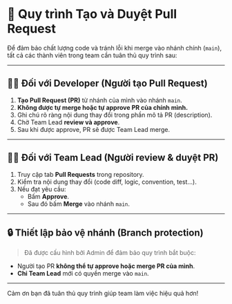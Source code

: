 # 🚦 Quy trình Tạo và Duyệt Pull Request

Để đảm bảo chất lượng code và tránh lỗi khi merge vào nhánh chính (`main`), tất cả các thành viên trong team cần tuân thủ quy trình sau:

---

## 🧑‍💻 Đối với Developer (Người tạo Pull Request)

1. **Tạo Pull Request (PR)** từ nhánh của mình vào nhánh `main`.
2. **Không được tự merge hoặc tự approve PR của chính mình.**
3. Ghi chú rõ ràng nội dung thay đổi trong phần mô tả PR (description).
4. Chờ Team Lead **review và approve**.
5. Sau khi được approve, PR sẽ được Team Lead merge.

---

## 👩‍💼 Đối với Team Lead (Người review & duyệt PR)

1. Truy cập tab **Pull Requests** trong repository.
2. Kiểm tra nội dung thay đổi (code diff, logic, convention, test...).
3. Nếu đạt yêu cầu:
   - Bấm **Approve**.
   - Sau đó bấm **Merge** vào nhánh `main`.

---

## 🔒 Thiết lập bảo vệ nhánh (Branch protection)

> Đã được cấu hình bởi Admin để đảm bảo quy trình bắt buộc:

- Người tạo PR **không thể tự approve hoặc merge PR của mình**.
- **Chỉ Team Lead** mới có quyền merge vào `main`.

---

Cảm ơn bạn đã tuân thủ quy trình giúp team làm việc hiệu quả hơn!
